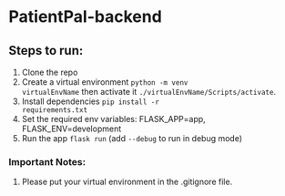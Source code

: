 # PatientPal-backend
## Steps to run:
1. Clone the repo
2. Create a virtual environment <code>python -m venv virtualEnvName</code> then activate it <code>./virtualEnvName/Scripts/activate</code>.
3. Install dependencies <code>pip install -r requirements.txt</code>
4. Set the required env variables: FLASK_APP=app, FLASK_ENV=development
5. Run the app <code>flask run</code> (add <code>--debug</code> to run in debug mode)
### Important Notes:
1. Please put your virtual environment in the .gitignore file.
